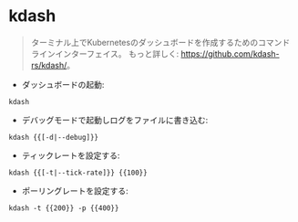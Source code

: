 # kdash

> ターミナル上でKubernetesのダッシュボードを作成するためのコマンドラインインターフェイス。
> もっと詳しく: <https://github.com/kdash-rs/kdash/>。

- ダッシュボードの起動:

`kdash`

- デバッグモードで起動しログをファイルに書き込む:

`kdash {{[-d|--debug]}}`

- ティックレートを設定する:

`kdash {{[-t|--tick-rate]}} {{100}}`

- ポーリングレートを設定する:

`kdash -t {{200}} -p {{400}}`
